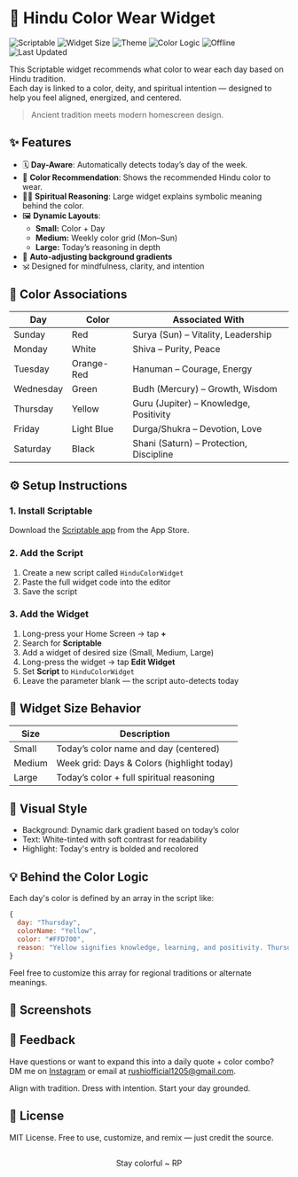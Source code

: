 # 🧡 Hindu Color Wear Widget
![Scriptable](https://img.shields.io/badge/Scriptable-Compatible-purple)
![Widget Size](https://img.shields.io/badge/Supports-Small%2C%20Medium%2C%20Large-blue)
![Theme](https://img.shields.io/badge/Theme-Hindu%20Color%20Calendar-orange)
![Color Logic](https://img.shields.io/badge/Based%20on-Day%20of%20Week-yellow)
![Offline](https://img.shields.io/badge/Works%20Offline-Yes-brightgreen)
![Last Updated](https://img.shields.io/badge/Updated-June%202025-yellow)

This Scriptable widget recommends what color to wear each day based on Hindu tradition.  
Each day is linked to a color, deity, and spiritual intention — designed to help you feel aligned, energized, and centered.

> Ancient tradition meets modern homescreen design.

## ✨ Features

- 🗓️ **Day-Aware**: Automatically detects today’s day of the week.
- 🎨 **Color Recommendation**: Shows the recommended Hindu color to wear.
- 🧘‍♂️ **Spiritual Reasoning**: Large widget explains symbolic meaning behind the color.
- 🖼️ **Dynamic Layouts**:
  - **Small:** Color + Day
  - **Medium:** Weekly color grid (Mon–Sun)
  - **Large:** Today’s reasoning in depth
- 🌈 **Auto-adjusting background gradients**
- 🕉️ Designed for mindfulness, clarity, and intention

## 🧠 Color Associations

| Day      | Color       | Associated With         |
|----------|-------------|--------------------------|
| Sunday   | Red         | Surya (Sun) – Vitality, Leadership |
| Monday   | White       | Shiva – Purity, Peace     |
| Tuesday  | Orange-Red  | Hanuman – Courage, Energy |
| Wednesday| Green       | Budh (Mercury) – Growth, Wisdom |
| Thursday | Yellow      | Guru (Jupiter) – Knowledge, Positivity |
| Friday   | Light Blue  | Durga/Shukra – Devotion, Love |
| Saturday | Black       | Shani (Saturn) – Protection, Discipline |

## ⚙️ Setup Instructions

### 1. Install Scriptable

Download the [Scriptable app](https://apps.apple.com/app/scriptable/id1405459188) from the App Store.

### 2. Add the Script

1. Create a new script called `HinduColorWidget`
2. Paste the full widget code into the editor
3. Save the script

### 3. Add the Widget

1. Long-press your Home Screen → tap **+**
2. Search for **Scriptable**
3. Add a widget of desired size (Small, Medium, Large)
4. Long-press the widget → tap **Edit Widget**
5. Set **Script** to `HinduColorWidget`
6. Leave the parameter blank — the script auto-detects today

## 📐 Widget Size Behavior

| Size   | Description                              |
|--------|------------------------------------------|
| Small  | Today’s color name and day (centered)    |
| Medium | Week grid: Days & Colors (highlight today) |
| Large  | Today’s color + full spiritual reasoning |

## 🎨 Visual Style

- Background: Dynamic dark gradient based on today’s color
- Text: White-tinted with soft contrast for readability
- Highlight: Today's entry is bolded and recolored

## 💡 Behind the Color Logic

Each day's color is defined by an array in the script like:

```js
{
  day: "Thursday",
  colorName: "Yellow",
  color: "#FFD700",
  reason: "Yellow signifies knowledge, learning, and positivity. Thursday, governed by Jupiter (Guru)..."
}
```
Feel free to customize this array for regional traditions or alternate meanings.

## 📸 Screenshots


## 🙌 Feedback

Have questions or want to expand this into a daily quote + color combo?
DM me on [Instagram](https://www.instagram.com/the.tirth12) or email at [rushiofficial1205@gmail.com](mailto:rushiofficial1205@gmail.com).

Align with tradition. Dress with intention. Start your day grounded.

## 📜 License

MIT License.
Free to use, customize, and remix — just credit the source.

##
<p align="center">
Stay colorful ~ RP
</p>
